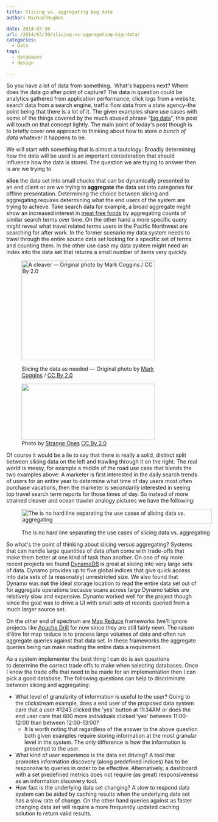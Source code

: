 ```yaml
---
title: Slicing vs. aggregating big data
author: MichaelHughes

date: 2014-03-30
url: /2014/03/30/slicing-vs-aggregating-big-data/
categories:
  - Data
tags:
  - databases
  - design

---
```

So you have a lot of data from something.  What's happens next? Where does the data go after point of capture? The data in question could be analytics gathered from application performance, click logs from a website, search data from a search engine, traffic flow data from a state agency&#8211;the point being that there is a lot of it. The given examples share use cases with some of the things covered by the much abused phrase &#8220;[big data][1]&#8220;, this post will touch on that concept lightly. The main point of today's post though is to briefly cover one approach to thinking about how to store _a bunch of data_ whatever it happens to be.

<!--more-->We will start with something that is almost a tautology: Broadly determining how the data will be used is an important consideration that should influence how the data is stored. The question we are trying to answer then is are we trying to 

**slice** the data set into small chucks that can be dynamically presented to an end client or are we trying to **aggregate** the data set into categories for offline presentation. Determining the choice between slicing and aggregating requires determining what the end users of the system are trying to achieve. Take search data for example, a broad aggregate might show an increased interest in [meat free foods][2] by aggregating counts of similar search terms over time. On the other hand a more specific query might reveal what travel related terms users in the Pacific Northwest are searching for after work. In the former scenario my data system needs to trawl through the entire source data set looking for a specific set of terms and counting them. In the other use case my data system might need an index into the data set that returns a small number of items very quickly.<figure id="attachment_82" style="width: 350px" class="wp-caption aligncenter">

[<img class="wp-image-82" title="Slicing the data" src="//codinginthetrenches.com/wp-content/uploads/2014/03/cleaver.png" alt="A cleaver -- Original photo by Mark Coggins / CC By 2.0" width="350" height="261" />][3]<figcaption class="wp-caption-text">Slicing the data as needed &#8212; Original photo by [Mark Coggins][4] / [CC By 2.0][5]</figcaption></figure> <figure id="attachment_84" style="width: 350px" class="wp-caption aligncenter">[<img class="   wp-image-84" title="A ocean trawler, cutting through data or something like that" src="//codinginthetrenches.com/wp-content/uploads/2014/03/ocean_trawler.png" alt="" width="350" height="147" />][6]<figcaption class="wp-caption-text">Photo by [Strange Ones][7] [CC By 2.0][8]</figcaption></figure> 

Of course it would be a lie to say that there is really a solid, distinct split between slicing data on the left and trawling through it on the right. The real world is messy, for example a middle of the road use case that blends the two examples above: A marketer is first interested in the daily search trends of users for an entire year to determine what time of day users most often purchase vacations, then the marketer is secondarily interested in seeing top travel search term reports for those times of day. So instead of more strained cleaver and ocean trawler analogy pictures we have the following:<figure id="attachment_87" style="width: 500px" class="wp-caption aligncenter">

[<img class="size-full wp-image-87 " src="//codinginthetrenches.com/wp-content/uploads/2014/03/slice-aggregate.png" alt="The is no hard line separating the use cases of slicing data vs. aggregating" width="500" height="39" />][9]<figcaption class="wp-caption-text">The is no hard line separating the use cases of slicing data vs. aggregating</figcaption></figure> 

So what's the point of thinking about slicing versus aggregating? Systems that can handle large quantities of data often come with trade-offs that make them better at one kind of task than another. On one of my more recent projects we found [DynamoDB][10] is great at slicing into very large sets of data. Dynamo provides up to five global indices that give quick access into data sets of (a reasonably) unrestricted size. We also found that Dynamo was **not** the ideal storage location to read the entire data set out of for aggregate operations because scans across large Dynamo tables are relatively slow and expensive. Dynamo worked well for the project though since the goal was to drive a UI with small sets of records queried from a much larger source set.

On the other end of spectrum are [Map Reduce][11] frameworks (we'll ignore projects like [Apache Drill][12] for now since they are still fairly new). The raison d'être for map reduce is to process large volumes of data and often run aggregate queries against that data set. In these frameworks the aggregate queries being run make reading the entire data a requirement.

As a system implementer the best thing I can do is ask questions to determine the correct trade offs to make when selecting databases. Once I know the trade offs that need to be made for an implementation then I can pick a good database. The following questions can help to discriminate between slicing and aggregating:

  * What level of granularity of information is useful to the user? Going to the clickstream example, does a end user of the proposed data system care that a user #1243 clicked the 'yes' button at 11:34AM or does the end user care that 600 more individuals clicked 'yes' between 11:00-12:00 than between 12:00-13:00? 
      * It is worth noting that regardless of the answer to the above question both given examples require storing information at the most granular level in the system. The only difference is how the information is presented to the user.
  * What kind of user experience is the data set driving? A tool that promotes information discovery (along predefined indices) has to be responsive to queries in order to be effective. Alternatively, a dashboard with a set predefined metrics does not require (as great) responsiveness as an information discovery tool.
  * How fast is the underlying data set changing? A slow to respond data system can be aided by caching results when the underlying data set has a slow rate of change. On the other hand queries against as faster changing data set will require a more frequently updated caching solution to return valid results.

 [1]: https://www.google.com/search?q=big+data
 [2]: http://www.google.com/trends/explore#q=tofu%2C%20seitan%2C%20tempeh%2C%20hummus&geo=US&cmpt=q
 [3]: //codinginthetrenches.com/wp-content/uploads/2014/03/cleaver.png
 [4]: http://www.flickr.com/photos/markcoggins/
 [5]: http://creativecommons.org/licenses/by/2.0/
 [6]: //codinginthetrenches.com/wp-content/uploads/2014/03/ocean_trawler.png
 [7]: http://www.flickr.com/photos/strangeones
 [8]: https://creativecommons.org/licenses/by/2.0/
 [9]: //codinginthetrenches.com/wp-content/uploads/2014/03/slice-aggregate.png
 [10]: http://aws.amazon.com/dynamodb/
 [11]: http://hadoop.apache.org/
 [12]: http://incubator.apache.org/drill/drill_overview.html